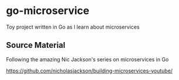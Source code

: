 # go-microservice

Toy project written in Go as I learn about microservices

## Source Material

Following the amazing Nic Jackson's series on microservices in Go

<https://github.com/nicholasjackson/building-microservices-youtube/>
